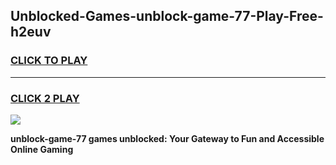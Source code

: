 
## Unblocked-Games-unblock-game-77-Play-Free-h2euv
<h3>
<a href="https://premium76.site?title=unblock-game-77&ref=23A">CLICK TO PLAY</a></h3>
<hr>

<h3>
<a href="https://premium76.site?title=unblock-game-77&ref=23A">CLICK 2 PLAY</a>
  
</h3>

<a href="https://premium76.site?title=unblock-game-77&ref=23A"><img src="https://clearcache.store/games.png"></a>


**unblock-game-77 games unblocked: Your Gateway to Fun and Accessible Online Gaming**
